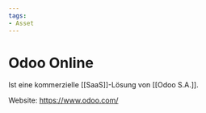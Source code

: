 ```yaml
---
tags:
- Asset
---
```


# Odoo Online

Ist eine kommerzielle [[SaaS]]-Lösung von [[Odoo S.A.]].

Website: <https://www.odoo.com/>